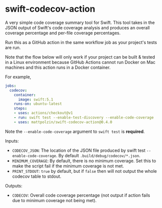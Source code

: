 # swift-codecov-action

A very simple code coverage summary tool for Swift. This tool takes in the JSON output of Swift's code coverage analysis and produces an overall coverage percentage and per-file coverage percentages.

Run this as a GitHub action in the same workflow job as your project's tests are run.

Note that the flow below will only work if your project can be built & tested in a Linux environment because GitHub Actions cannot run Docker on Mac machines and this action runs in a Docker container.

For example,
```yaml
jobs:
  codecov:
    container:
      image: swift:5.1
    runs-on: ubuntu-latest
    steps:
    - uses: actions/checkout@v1
    - run: swift test --enable-test-discovery --enable-code-coverage
    - uses: mattpolzin/swift-codecov-action@0.4.0
```

Note the `--enable-code-coverage` argument to `swift test` is **required**.

Inputs:
- `CODECOV_JSON`: The location of the JSON file produced by swift test `--enable-code-coverage`. By default `.build/debug/codecov/*.json`.
- `MINIMUM_COVERAGE`: By default, there is no minimum coverage. Set this to make the script fail if the minimum coverage is not met.
- `PRINT_STDOUT`: `true` by default, but if `false` then will not output the whole codecov table to stdout.

Outputs:
- `CODECOV`: Overall code coverage percentage (not output if action fails due to minimum coverage not being met).
